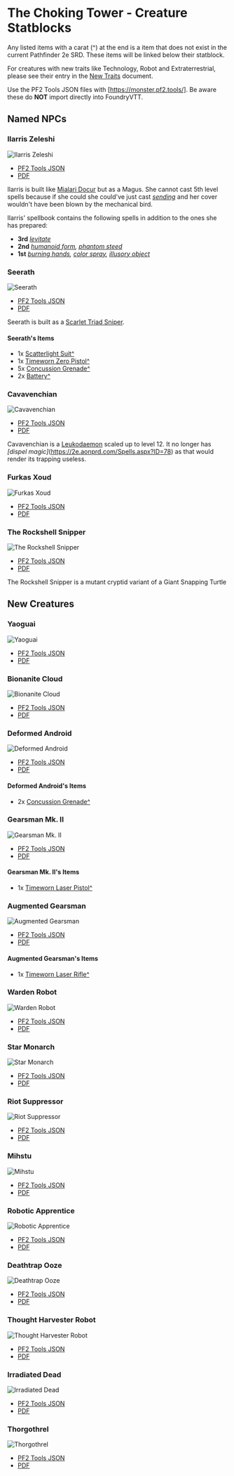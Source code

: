 # The Choking Tower - Creature Statblocks

Any listed items with a carat (^) at the end is a item that does not exist in the current Pathfinder 2e SRD. These items will be linked below their statblock.

For creatures with new traits like Technology, Robot and Extraterrestrial, please see their entry in the [New Traits](/Traits/README.md) document.

Use the PF2 Tools JSON files with [https://monster.pf2.tools/]. Be aware these do **NOT** import directly into FoundryVTT.

## Named NPCs

### Ilarris Zeleshi

![Ilarris Zeleshi](PNGs/IlarrisZeleshi.png)

* [PF2 Tools JSON](PF2Tools/IlarrisZeleshi.json)
* [PDF](PDFs/IlarrisZeleshi.pdf)

Ilarris is built like [Mialari Docur](https://2e.aonprd.com/NPCs.aspx?ID=1561) but as a Magus. She cannot cast 5th level spells because if she could she could've just cast [*sending*](https://2e.aonprd.com/Spells.aspx?ID=272) and her cover wouldn't have been blown by the mechanical bird.

Ilarris' spellbook contains the following spells in addition to the ones she has prepared:

* **3rd** *[levitate](https://2e.aonprd.com/Spells.aspx?ID=170)*
* **2nd** *[humanoid form](https://2e.aonprd.com/Spells.aspx?ID=153), [phantom steed](https://2e.aonprd.com/Spells.aspx?ID=221)*
* **1st** *[burning hands](https://2e.aonprd.com/Spells.aspx?ID=30), [color spray](https://2e.aonprd.com/Spells.aspx?ID=44), [illusory object](https://2e.aonprd.com/Spells.aspx?ID=160)*

### Seerath

![Seerath](PNGs/Seerath.png)

* [PF2 Tools JSON](PF2Tools/Seerath.json)
* [PDF](PDFs/Seerath.pdf)

Seerath is built as a [Scarlet Triad Sniper](https://2e.aonprd.com/NPCs.aspx?ID=1559).

#### Seerath's Items

* 1x [Scatterlight Suit^](/Technology%20Guide/Armor/README.md#scatterlight-suit)
* 1x [Timeworn Zero Pistol^](/Technology%20Guide/Weapons/README.md#zero-pistol)
* 5x [Concussion Grenade^](/Technology%20Guide/Gear/README.md#grenade)
* 2x [Battery^](/Technology%20Guide/Gear/README.md#battery)

### Cavavenchian

![Cavavenchian](PNGs/Cavavenchian.png)

* [PF2 Tools JSON](PF2Tools/Cavavenchian.json)
* [PDF](PDFs/Cavavenchian.pdf)

Cavavenchian is a [Leukodaemon](https://2e.aonprd.com/Monsters.aspx?ID=90) scaled up to level 12. It no longer has *[dispel magic]*(https://2e.aonprd.com/Spells.aspx?ID=78) as that would render its trapping useless.

### Furkas Xoud

![Furkas Xoud](PNGs/FurkasXoud.png)

* [PF2 Tools JSON](PF2Tools/FurkasXoud.json)
* [PDF](PDFs/FurkasXoud.pdf)

### The Rockshell Snipper

![The Rockshell Snipper](PNGs/TheRockshellSnipper.png)

* [PF2 Tools JSON](PF2Tools/TheRockshellSnipper.json)
* [PDF](PDFs/TheRockshellSnipper.pdf)

The Rockshell Snipper is a mutant cryptid variant of a Giant Snapping Turtle

## New Creatures

### Yaoguai

![Yaoguai](PNGs/Yaoguai.png)

* [PF2 Tools JSON](PF2Tools/Yaoguai.json)
* [PDF](PDFs/Yaoguai.pdf)

### Bionanite Cloud

![Bionanite Cloud](PNGs/BionaniteCloud.png)

* [PF2 Tools JSON](PF2Tools/BionaniteCloud.json)
* [PDF](PDFs/BionaniteCloud.pdf)

### Deformed Android

![Deformed Android](PNGs/DeformedAndroid.png)

* [PF2 Tools JSON](PF2Tools/DeformedAndroid.json)
* [PDF](PDFs/DeformedAndroid.pdf)

#### Deformed Android's Items

* 2x [Concussion Grenade^](/Technology%20Guide/Gear/README.md#grenade)

### Gearsman Mk. II

![Gearsman Mk. II](PNGs/GearsmanMkII.png)

* [PF2 Tools JSON](PF2Tools/GearsmanMkII.json)
* [PDF](PDFs/GearsmanMkII.pdf)

#### Gearsman Mk. II's Items

* 1x [Timeworn Laser Pistol^](/Technology%20Guide/Weapons/README.md#laser-pistol)

### Augmented Gearsman

![Augmented Gearsman](PNGs/AugmentedGearsman.png)

* [PF2 Tools JSON](PF2Tools/AugmentedGearsman.json)
* [PDF](PDFs/AugmentedGearsman.pdf)

#### Augmented Gearsman's Items

* 1x [Timeworn Laser Rifle^](/Technology%20Guide/Weapons/README.md#laser-rifle)

### Warden Robot

![Warden Robot](PNGs/WardenRobot.png)

* [PF2 Tools JSON](PF2Tools/WardenRobot.json)
* [PDF](PDFs/WardenRobot.pdf)

### Star Monarch

![Star Monarch](PNGs/StarMonarch.png)

* [PF2 Tools JSON](PF2Tools/StarMonarch.json)
* [PDF](PDFs/StarMonarch.pdf)

### Riot Suppressor

![Riot Suppressor](PNGs/RiotSuppressor.png)

* [PF2 Tools JSON](PF2Tools/RiotSuppressor.json)
* [PDF](PDFs/RiotSuppressor.pdf)

### Mihstu

![Mihstu](PNGs/Mihstu.png)

* [PF2 Tools JSON](PF2Tools/Mihstu.json)
* [PDF](PDFs/Mihstu.pdf)

### Robotic Apprentice

![Robotic Apprentice](PNGs/RoboticApprentice.png)

* [PF2 Tools JSON](PF2Tools/RoboticApprentice.json)
* [PDF](PDFs/RoboticApprentice.pdf)

### Deathtrap Ooze

![Deathtrap Ooze](PNGs/DeathtrapOoze.png)

* [PF2 Tools JSON](PF2Tools/DeathtrapOoze.json)
* [PDF](PDFs/DeathtrapOoze.pdf)

### Thought Harvester Robot

![Thought Harvester Robot](PNGs/ThoughtHarvesterRobot.png)

* [PF2 Tools JSON](PF2Tools/ThoughtHarvesterRobot.json)
* [PDF](PDFs/ThoughtHarvesterRobot.pdf)

### Irradiated Dead

![Irradiated Dead](PNGs/IrradiatedDead.png)

* [PF2 Tools JSON](PF2Tools/IrradiatedDead.json)
* [PDF](PDFs/IrradiatedDead.pdf)

### Thorgothrel

![Thorgothrel](PNGs/Thorgothrel.png)

* [PF2 Tools JSON](PF2Tools/Thorgothrel.json)
* [PDF](PDFs/Thorgothrel.pdf)
